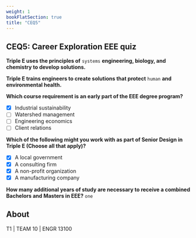 ```yaml
---
weight: 1
bookFlatSection: true
title: "CEQ5"
---
```


## CEQ5: Career Exploration EEE quiz

**Triple E uses the principles of** `systems` **engineering, biology, and chemistry to develop solutions.**

**Triple E trains engineers to create solutions that protect** `human` **and environmental health.**

**Which course requirement is an early part of the EEE degree program?**
- [x] Industrial sustainability
- [ ] Watershed management
- [ ] Engineering economics
- [ ] Client relations

**Which of the following might you work with as part of Senior Design in Triple E (Choose all that apply)?**
- [x] A local government
- [x] A consulting firm
- [x] A non-profit organization
- [x] A manufacturing company

**How many additional years of study are necessary to receive a combined Bachelors and Masters in EEE?**
`one`


## About

T1 | TEAM 10 | ENGR 13100
